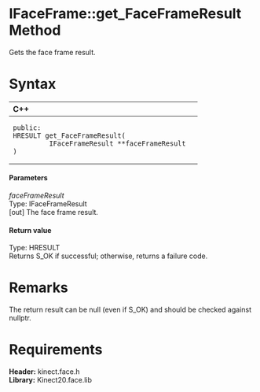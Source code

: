 IFaceFrame::get\_FaceFrameResult Method  
=======================================  

Gets the face frame result. <span id="syntaxSection"></span>

Syntax  
======  

<table>
<colgroup>
<col width="100%" />
</colgroup>
<thead>
<tr class="header">
<th align="left">C++</th>
</tr>
</thead>
<tbody>
<tr class="odd">
<td align="left"><pre><code>public:  
HRESULT get_FaceFrameResult(  
         IFaceFrameResult **faceFrameResult  
)</code></pre></td>
</tr>
</tbody>
</table>

<span id="ID4EG"></span>
#### Parameters  

*faceFrameResult*    
Type: IFaceFrameResult  
[out] The face frame result.  

<span id="ID4EP"></span>
#### Return value  

Type: HRESULT  
Returns S\_OK if successful; otherwise, returns a failure code.  

<span id="remarks"></span>

Remarks  
=======  

The return result can be null (even if S\_OK) and should be checked against nullptr.  

<span id="requirements"></span>

Requirements  
============  

**Header:** kinect.face.h  
**Library:** Kinect20.face.lib  



<!--Please do not edit the data in the comment block below.-->
<!--
TOCTitle : get_FaceFrameResult Method
RLTitle : IFaceFrame::get_FaceFrameResult Method
KeywordK : get_FaceFrameResult method
KeywordK : IFaceFrame::get_FaceFrameResult method
KeywordF : IFaceFrame::get_FaceFrameResult
KeywordF : get_FaceFrameResult
KeywordF : Microsoft.Kinect.face.IFaceFrame.get_FaceFrameResult(IFaceFrameResult@)
KeywordA : M:Microsoft.Kinect.face.IFaceFrame.get_FaceFrameResult(IFaceFrameResult@)
AssetID : M:Microsoft.Kinect.face.IFaceFrame.get_FaceFrameResult(IFaceFrameResult@)
Locale : en-us
CommunityContent : 1
APIType : Managed
APILocation : 
APIName : Microsoft.Kinect.face.IFaceFrame::get_FaceFrameResult
TargetOS : Windows
TopicType : kbSyntax
DevLang : C++
DocSet : K4Wv2
ProjType : K4Wv2Proj
Technology : Kinect for Windows
Product : Kinect for Windows SDK v2
productversion : 20
-->
